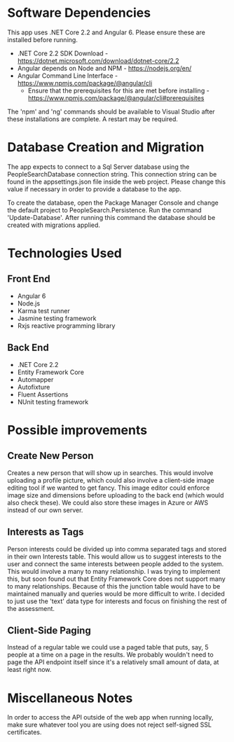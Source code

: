 # Software Dependencies

This app uses .NET Core 2.2 and Angular 6.  Please ensure these are installed before running.

- .NET Core 2.2 SDK Download - https://dotnet.microsoft.com/download/dotnet-core/2.2
- Angular depends on Node and NPM - https://nodejs.org/en/
- Angular Command Line Interface - https://www.npmjs.com/package/@angular/cli
  - Ensure that the prerequisites for this are met before installing - https://www.npmjs.com/package/@angular/cli#prerequisites

The 'npm' and 'ng' commands should be available to Visual Studio after these installations are complete.  A restart may be required.

# Database Creation and Migration

The app expects to connect to a Sql Server database using the PeopleSearchDatabase connection string.
This connection string can be found in the appsettings.json file inside the web project.
Please change this value if necessary in order to provide a database to the app.

To create the database, open the Package Manager Console and change the default project to PeopleSearch.Persistence.
Run the command 'Update-Database'.  After running this command the database should be created with migrations applied.

# Technologies Used

## Front End

- Angular 6
- Node.js
- Karma test runner
- Jasmine testing framework
- Rxjs reactive programming library

## Back End

- .NET Core 2.2
- Entity Framework Core
- Automapper
- Autofixture
- Fluent Assertions
- NUnit testing framework

# Possible improvements

## Create New Person

Creates a new person that will show up in searches.
This would involve uploading a profile picture, which could also involve a client-side image editing tool if we wanted to get fancy.
This image editor could enforce image size and dimensions before uploading to the back end (which would also check these).
We could also store these images in Azure or AWS instead of our own server.

## Interests as Tags

Person interests could be divided up into comma separated tags and stored in their own Interests table.
This would allow us to suggest interests to the user and connect the same interests between people added to the system.
This would involve a many to many relationship.
I was trying to implement this, but soon found out that Entity Framework Core does not support many to many relationships.
Because of this the junction table would have to be maintained manually and queries would be more difficult to write.
I decided to just use the 'text' data type for interests and focus on finishing the rest of the assessment.

## Client-Side Paging

Instead of a regular table we could use a paged table that puts, say, 5 people at a time on a page in the results.
We probably wouldn't need to page the API endpoint itself since it's a relatively small amount of data, at least right now.

# Miscellaneous Notes

In order to access the API outside of the web app when running locally, make sure whatever tool you are using does not reject self-signed SSL certificates.
